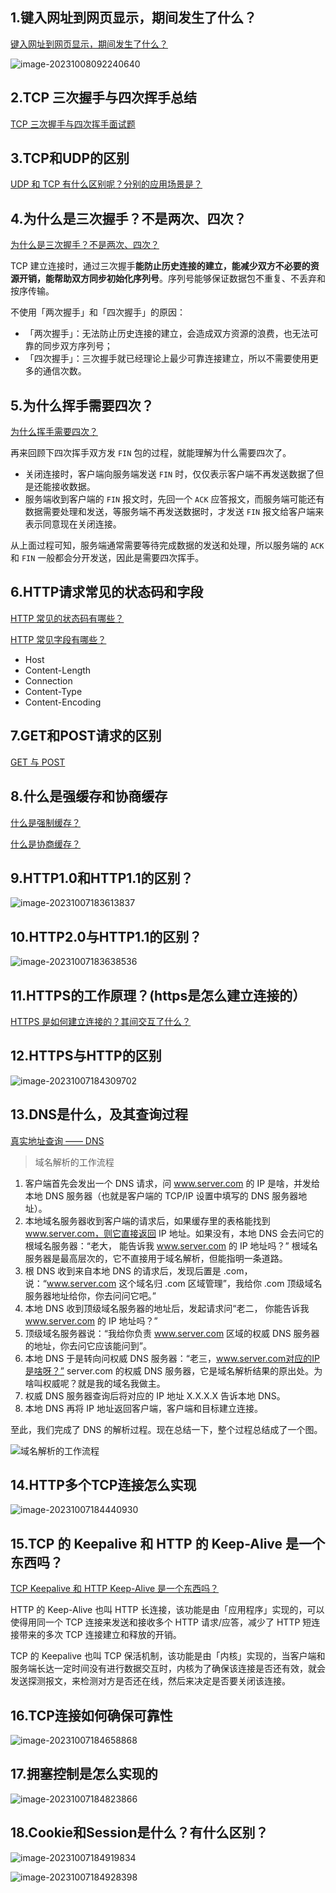 ## 1.键入网址到网页显示，期间发生了什么？

[键入网址到网页显示，期间发生了什么？](https://xiaolincoding.com/network/1_base/what_happen_url.html#_2-2-%E9%94%AE%E5%85%A5%E7%BD%91%E5%9D%80%E5%88%B0%E7%BD%91%E9%A1%B5%E6%98%BE%E7%A4%BA-%E6%9C%9F%E9%97%B4%E5%8F%91%E7%94%9F%E4%BA%86%E4%BB%80%E4%B9%88)

![image-20231008092240640](https://ericcoder-oss.oss-cn-hangzhou.aliyuncs.com/markdown_images/image-20231008092240640.png)

## 2.TCP 三次握手与四次挥手总结

[TCP 三次握手与四次挥手面试题](https://xiaolincoding.com/network/3_tcp/tcp_interview.html)

## 3.TCP和UDP的区别

[UDP 和 TCP 有什么区别呢？分别的应用场景是？](https://xiaolincoding.com/network/3_tcp/tcp_interview.html#udp-%E5%92%8C-tcp-%E6%9C%89%E4%BB%80%E4%B9%88%E5%8C%BA%E5%88%AB%E5%91%A2-%E5%88%86%E5%88%AB%E7%9A%84%E5%BA%94%E7%94%A8%E5%9C%BA%E6%99%AF%E6%98%AF)

## 4.为什么是三次握手？不是两次、四次？

[为什么是三次握手？不是两次、四次？](https://xiaolincoding.com/network/3_tcp/tcp_interview.html#%E4%B8%BA%E4%BB%80%E4%B9%88%E6%98%AF%E4%B8%89%E6%AC%A1%E6%8F%A1%E6%89%8B-%E4%B8%8D%E6%98%AF%E4%B8%A4%E6%AC%A1%E3%80%81%E5%9B%9B%E6%AC%A1)

TCP 建立连接时，通过三次握手**能防止历史连接的建立，能减少双方不必要的资源开销，能帮助双方同步初始化序列号**。序列号能够保证数据包不重复、不丢弃和按序传输。

不使用「两次握手」和「四次握手」的原因：

- 「两次握手」：无法防止历史连接的建立，会造成双方资源的浪费，也无法可靠的同步双方序列号；
- 「四次握手」：三次握手就已经理论上最少可靠连接建立，所以不需要使用更多的通信次数。

## 5.为什么挥手需要四次？

[为什么挥手需要四次？](https://xiaolincoding.com/network/3_tcp/tcp_interview.html#%E4%B8%BA%E4%BB%80%E4%B9%88%E6%8C%A5%E6%89%8B%E9%9C%80%E8%A6%81%E5%9B%9B%E6%AC%A1)

再来回顾下四次挥手双方发 `FIN` 包的过程，就能理解为什么需要四次了。

- 关闭连接时，客户端向服务端发送 `FIN` 时，仅仅表示客户端不再发送数据了但是还能接收数据。
- 服务端收到客户端的 `FIN` 报文时，先回一个 `ACK` 应答报文，而服务端可能还有数据需要处理和发送，等服务端不再发送数据时，才发送 `FIN` 报文给客户端来表示同意现在关闭连接。

从上面过程可知，服务端通常需要等待完成数据的发送和处理，所以服务端的 `ACK` 和 `FIN` 一般都会分开发送，因此是需要四次挥手。

## 6.HTTP请求常⻅的状态码和字段

[HTTP 常见的状态码有哪些？](https://xiaolincoding.com/network/2_http/http_interview.html#http-%E5%B8%B8%E8%A7%81%E7%9A%84%E7%8A%B6%E6%80%81%E7%A0%81%E6%9C%89%E5%93%AA%E4%BA%9B)

[HTTP 常见字段有哪些？](https://xiaolincoding.com/network/2_http/http_interview.html#http-%E5%B8%B8%E8%A7%81%E5%AD%97%E6%AE%B5%E6%9C%89%E5%93%AA%E4%BA%9B)

+ Host
+ Content-Length
+ Connection
+ Content-Type
+ Content-Encoding

## 7.GET和POST请求的区别

[GET 与 POST](https://xiaolincoding.com/network/2_http/http_interview.html#get-%E5%92%8C-post-%E6%9C%89%E4%BB%80%E4%B9%88%E5%8C%BA%E5%88%AB)

## 8.什么是强缓存和协商缓存

[什么是强制缓存？](https://xiaolincoding.com/network/2_http/http_interview.html#%E4%BB%80%E4%B9%88%E6%98%AF%E5%BC%BA%E5%88%B6%E7%BC%93%E5%AD%98)

[什么是协商缓存？](https://xiaolincoding.com/network/2_http/http_interview.html#%E4%BB%80%E4%B9%88%E6%98%AF%E5%8D%8F%E5%95%86%E7%BC%93%E5%AD%98)

## 9.HTTP1.0和HTTP1.1的区别？

![image-20231007183613837](https://ericcoder-oss.oss-cn-hangzhou.aliyuncs.com/markdown_images/image-20231007183613837.png)

## 10.HTTP2.0与HTTP1.1的区别？

![image-20231007183638536](https://ericcoder-oss.oss-cn-hangzhou.aliyuncs.com/markdown_images/image-20231007183638536.png)

## 11.HTTPS的⼯作原理？(https是怎么建⽴连接的）

[ HTTPS 是如何建立连接的？其间交互了什么？](https://xiaolincoding.com/network/2_http/http_interview.html#https-%E6%98%AF%E5%A6%82%E4%BD%95%E5%BB%BA%E7%AB%8B%E8%BF%9E%E6%8E%A5%E7%9A%84-%E5%85%B6%E9%97%B4%E4%BA%A4%E4%BA%92%E4%BA%86%E4%BB%80%E4%B9%88)

## 12.HTTPS与HTTP的区别

![image-20231007184309702](https://ericcoder-oss.oss-cn-hangzhou.aliyuncs.com/markdown_images/image-20231007184309702.png)

## 13.DNS是什么，及其查询过程

[ 真实地址查询 —— DNS](https://xiaolincoding.com/network/1_base/what_happen_url.html#%E7%9C%9F%E5%AE%9E%E5%9C%B0%E5%9D%80%E6%9F%A5%E8%AF%A2-dns)

> 域名解析的工作流程

1. 客户端首先会发出一个 DNS 请求，问 www.server.com 的 IP 是啥，并发给本地 DNS 服务器（也就是客户端的 TCP/IP 设置中填写的 DNS 服务器地址）。
2. 本地域名服务器收到客户端的请求后，如果缓存里的表格能找到 www.server.com，则它直接返回 IP 地址。如果没有，本地 DNS 会去问它的根域名服务器：“老大， 能告诉我 www.server.com 的 IP 地址吗？” 根域名服务器是最高层次的，它不直接用于域名解析，但能指明一条道路。
3. 根 DNS 收到来自本地 DNS 的请求后，发现后置是 .com，说：“www.server.com 这个域名归 .com 区域管理”，我给你 .com 顶级域名服务器地址给你，你去问问它吧。”
4. 本地 DNS 收到顶级域名服务器的地址后，发起请求问“老二， 你能告诉我 www.server.com 的 IP 地址吗？”
5. 顶级域名服务器说：“我给你负责 www.server.com 区域的权威 DNS 服务器的地址，你去问它应该能问到”。
6. 本地 DNS 于是转向问权威 DNS 服务器：“老三，www.server.com对应的IP是啥呀？” server.com 的权威 DNS 服务器，它是域名解析结果的原出处。为啥叫权威呢？就是我的域名我做主。
7. 权威 DNS 服务器查询后将对应的 IP 地址 X.X.X.X 告诉本地 DNS。
8. 本地 DNS 再将 IP 地址返回客户端，客户端和目标建立连接。

至此，我们完成了 DNS 的解析过程。现在总结一下，整个过程总结成了一个图。

![域名解析的工作流程](https://ericcoder-oss.oss-cn-hangzhou.aliyuncs.com/markdown_images/6.jpg)

## 14.HTTP多个TCP连接怎么实现

![image-20231007184440930](https://ericcoder-oss.oss-cn-hangzhou.aliyuncs.com/markdown_images/image-20231007184440930.png)

## 15.TCP 的 Keepalive 和 HTTP 的 Keep-Alive 是⼀个东⻄吗？

[TCP Keepalive 和 HTTP Keep-Alive 是一个东西吗？](https://xiaolincoding.com/network/3_tcp/tcp_http_keepalive.html)

HTTP 的 Keep-Alive 也叫 HTTP 长连接，该功能是由「应用程序」实现的，可以使得用同一个 TCP 连接来发送和接收多个 HTTP 请求/应答，减少了 HTTP 短连接带来的多次 TCP 连接建立和释放的开销。

TCP 的 Keepalive 也叫 TCP 保活机制，该功能是由「内核」实现的，当客户端和服务端长达一定时间没有进行数据交互时，内核为了确保该连接是否还有效，就会发送探测报文，来检测对方是否还在线，然后来决定是否要关闭该连接。

## 16.TCP连接如何确保可靠性

![image-20231007184658868](https://ericcoder-oss.oss-cn-hangzhou.aliyuncs.com/markdown_images/image-20231007184658868.png)

## 17.拥塞控制是怎么实现的

![image-20231007184823866](https://ericcoder-oss.oss-cn-hangzhou.aliyuncs.com/markdown_images/image-20231007184823866.png)

## 18.Cookie和Session是什么？有什么区别？

![image-20231007184919834](https://ericcoder-oss.oss-cn-hangzhou.aliyuncs.com/markdown_images/image-20231007184919834.png)

![image-20231007184928398](https://ericcoder-oss.oss-cn-hangzhou.aliyuncs.com/markdown_images/image-20231007184928398.png)

